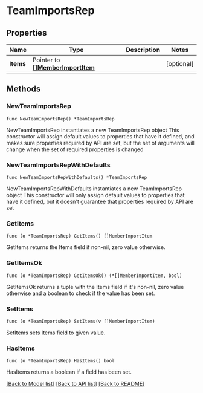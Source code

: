 # TeamImportsRep

## Properties

Name | Type | Description | Notes
------------ | ------------- | ------------- | -------------
**Items** | Pointer to [**[]MemberImportItem**](MemberImportItem.md) |  | [optional] 

## Methods

### NewTeamImportsRep

`func NewTeamImportsRep() *TeamImportsRep`

NewTeamImportsRep instantiates a new TeamImportsRep object
This constructor will assign default values to properties that have it defined,
and makes sure properties required by API are set, but the set of arguments
will change when the set of required properties is changed

### NewTeamImportsRepWithDefaults

`func NewTeamImportsRepWithDefaults() *TeamImportsRep`

NewTeamImportsRepWithDefaults instantiates a new TeamImportsRep object
This constructor will only assign default values to properties that have it defined,
but it doesn't guarantee that properties required by API are set

### GetItems

`func (o *TeamImportsRep) GetItems() []MemberImportItem`

GetItems returns the Items field if non-nil, zero value otherwise.

### GetItemsOk

`func (o *TeamImportsRep) GetItemsOk() (*[]MemberImportItem, bool)`

GetItemsOk returns a tuple with the Items field if it's non-nil, zero value otherwise
and a boolean to check if the value has been set.

### SetItems

`func (o *TeamImportsRep) SetItems(v []MemberImportItem)`

SetItems sets Items field to given value.

### HasItems

`func (o *TeamImportsRep) HasItems() bool`

HasItems returns a boolean if a field has been set.


[[Back to Model list]](../README.md#documentation-for-models) [[Back to API list]](../README.md#documentation-for-api-endpoints) [[Back to README]](../README.md)


